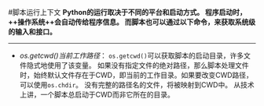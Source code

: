 #脚本运行上下文
**Python的运行取决于不同的平台和启动方式。
程序启动时，++操作系统++会自动传给程序信息。
而脚本也可以通过以下命令，来获取系统级的输入和接口。**
****
- *os.getcwd()当前工作路径*：
	`os.getcwd()`可以获取脚本的启动目录，许多文件隐式地使用了该变量。
    如果没有指定文件的绝对路径，那么脚本处理文件时，始终默认文件存在于CWD，即当前的工作目录。如果要改变CWD路径，可以使用`os.chdir`。
    没有完整的路径名的文件，将被映射到CWD中。
    从技术上讲，一个脚本总启动于CWD而非它所在的目录。